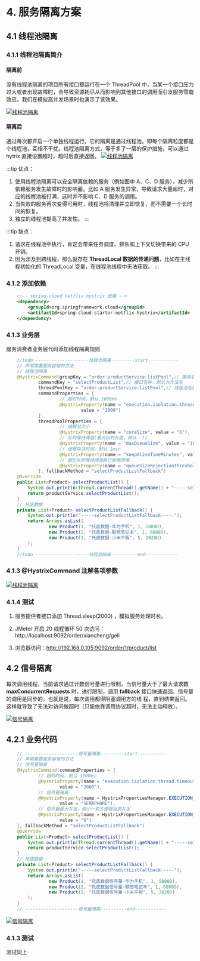 # 4. 服务隔离方案

## 4.1 线程池隔离


### 4.1.1 线程池隔离简介
#### 隔离前

没有线程池隔离的项目所有接口都运行在一个 ThreadPool 中，当某一个接口压力过大或者出现故障时，会导致资源耗尽从而影响到其他接口的调用而引发服务雪崩效应。我们在模拟高并发场景时也演示了该效果。

<a data-fancybox title=" 线程池隔离" href="./image/geli01.jpg">![线程池隔离](./image/geli01.jpg)</a>

#### 隔离后


通过每次都开启一个单独线程运行。它的隔离是通过线程池，即每个隔离粒度都是个线程池，互相不干扰。线程池隔离方式，等于多了一层的保护措施，可以通过 hytrix 直接设置超时，超时后直接返回。
<a data-fancybox title=" 线程池隔离" href="./image/geli02.jpg">![线程池隔离](./image/geli02.jpg)</a>

:::tip 优点：
1. 使用线程池隔离可以安全隔离依赖的服务（例如图中 A、C、D 服务），减少所依赖服务发生故障时的影响面。比如 A 服务发生异常，导致请求大量超时，对应的线程池被打满，这时并不影响 C、D 服务的调用。
2. 当失败的服务再次变得可用时，线程池将清理并立即恢复，而不需要一个长时间的恢复。
3. 独立的线程池提高了并发性。
:::

:::tip 缺点：
1. 请求在线程池中执行，肯定会带来任务调度、排队和上下文切换带来的 CPU 开销。
2. 因为涉及到跨线程，那么就存在 **ThreadLocal 数据的传递问题**，比如在主线程初始化的 ThreadLocal 变量，在线程池线程中无法获取。
:::

### 4.1.2 添加依赖

```xml
    <!-- spring-cloud netflix hystrix 依赖 -->
    <dependency>
        <groupId>org.springframework.cloud</groupId>
        <artifactId>spring-cloud-starter-netflix-hystrix</artifactId>
    </dependency>

```

### 4.1.3 业务层

服务消费者业务层代码添加线程隔离规则

```java
    //todo --------------------线程池隔离---------start-----------
    // 声明需要服务容错的方法
    // 线程池隔离
    @HystrixCommand(groupKey = "order-productService-listPool",// 服务名称，相同名称使用同一个线程池
            commandKey = "selectProductList",// 接口名称，默认为方法名
            threadPoolKey = "order-productService-listPool",// 线程池名称，相同名称使用同一个线程池
            commandProperties = {
                    // 超时时间，默认 1000ms
                    @HystrixProperty(name = "execution.isolation.thread.timeoutInMilliseconds",
                            value = "1000")
            },
            threadPoolProperties = {
                    // 线程池大小
                    @HystrixProperty(name = "coreSize", value = "6"),
                    // 队列等待阈值(最大队列长度，默认 -1)
                    @HystrixProperty(name = "maxQueueSize", value = "100"),
                    // 线程存活时间，默认 1min
                    @HystrixProperty(name = "keepAliveTimeMinutes", value = "2"),
                    // 超出队列等待阈值执行拒绝策略
                    @HystrixProperty(name = "queueSizeRejectionThreshold", value = "100")
            }, fallbackMethod = "selectProductListFallback")
    @Override
    public List<Product> selectProductList() {
        System.out.println(Thread.currentThread().getName() + "-----selectProductList-----");
        return productService.selectProductList();
    }
    // 托底数据
    private List<Product> selectProductListFallback() {
        System.out.println("-----selectProductListFallback-----");
        return Arrays.asList(
                new Product(1, "托底数据-华为手机", 1, 5800D),
                new Product(2, "托底数据-联想笔记本", 1, 6888D),
                new Product(3, "托底数据-小米平板", 5, 2020D)
        );
    }
    //todo --------------------线程池隔离----------end------------
```




### 4.1.3 @HystrixCommand 注解各项参数

<a data-fancybox title=" 线程池隔离" href="./image/xianchegngeli01.jpg">![线程池隔离](./image/xianchegngeli01.jpg)</a>


### 4.1.4 测试


1. 服务提供者接口添加 Thread.sleep(2000) ，模拟服务处理时长。
 
2. JMeter 开启 20 线程循环 50 次访问：http://localhost:9092/order/xiancheng/geli

3. 浏览器访问：http://192.168.0.105:9092/order/1/product/list


## 4.2 信号隔离

每次调用线程，当前请求通过计数信号量进行限制，当信号量大于了最大请求数 **maxConcurrentRequests**
时，进行限制，调用 **fallback** 接口快速返回。信号量的调用是同步的，也就是说，每次调用都得阻塞调用方的线
程，直到结果返回。这样就导致了无法对访问做超时（只能依靠调用协议超时，无法主动释放）。

<a data-fancybox title=" 信号隔离" href="./image/xinhaolianggeli.jpg">![信号隔离](./image/xinhaolianggeli.jpg)</a>

## 4.2.1  业务代码

```java
    // --------------------信号量隔离---------start-----------
    // 声明需要服务容错的方法
    // 信号量隔离
    @HystrixCommand(commandProperties = {
            // 超时时间，默认 1000ms
            @HystrixProperty(name = "execution.isolation.thread.timeoutInMilliseconds",
                    value = "2000"),
            // 信号量隔离
            @HystrixProperty(name = HystrixPropertiesManager.EXECUTION_ISOLATION_STRATEGY,
                    value = "SEMAPHORE"),
            // 信号量最大并发，调小一些方便模拟高并发
            @HystrixProperty(name = HystrixPropertiesManager.EXECUTION_ISOLATION_SEMAPHORE_MAX_CONCURRENT_REQUESTS,
                    value = "6")
    }, fallbackMethod = "selectProductListFallback")
    @Override
    public List<Product> selectProductList() {
        System.out.println(Thread.currentThread().getName() + "-----selectProductList-----");
        return productService.selectProductList();
    }
    // 托底数据
    private List<Product> selectProductListFallback() {
        System.out.println("-----selectProductListFallback-----");
        return Arrays.asList(
                new Product(1, "托底数据信号量-华为手机", 1, 5800D),
                new Product(2, "托底数据信号量-联想笔记本", 1, 6888D),
                new Product(3, "托底数据信号量-小米平板", 5, 2020D)
        );
    }
    // --------------------信号量隔离----------end------------
```


<a data-fancybox title=" 信号隔离" href="./image/xinhaolianggeli1.jpg">![信号隔离](./image/xinhaolianggeli1.jpg)</a>

### 4.1.3 测试

测试同上

